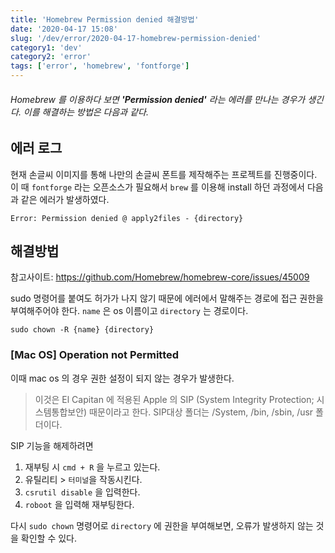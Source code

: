 ```yaml
---
title: 'Homebrew Permission denied 해결방법'
date: '2020-04-17 15:08'
slug: '/dev/error/2020-04-17-homebrew-permission-denied'
category1: 'dev'
category2: 'error'
tags: ['error', 'homebrew', 'fontforge']
---
```




###### Homebrew 를 이용하다 보면 **'Permission denied'** 라는 에러를 만나는 경우가 생긴다. 이를 해결하는 방법은 다음과 같다.

<!-- end -->



## 에러 로그

현재 손글씨 이미지를 통해 나만의 손글씨 폰트를 제작해주는 프로젝트를 진행중이다. 이 때 `fontforge` 라는 오픈소스가 필요해서 `brew` 를 이용해 install 하던 과정에서 다음과 같은 에러가 발생하였다.

```
Error: Permission denied @ apply2files - {directory}
```



## 해결방법

참고사이트: https://github.com/Homebrew/homebrew-core/issues/45009

sudo 명령어를 붙여도 허가가 나지 않기 때문에 에러에서 말해주는 경로에 접근 권한을 부여해주어야 한다. `name` 은 os 이름이고 `directory` 는 경로이다.

```
sudo chown -R {name} {directory}
```



### [Mac OS] Operation not Permitted

이때 mac os 의 경우 권한 설정이 되지 않는 경우가 발생한다. 

> 이것은 El Capitan 에 적용된 Apple 의 SIP (System Integrity Protection; 시스템통합보안) 때문이라고 한다. SIP대상 폴더는 /System, /bin, /sbin, /usr 폴더이다.



 SIP 기능을 해제하려면

1. 재부팅 시 `cmd + R` 을 누르고 있는다.
2. 유틸리티 > `터미널`을 작동시킨다.
3. `csrutil disable` 을 입력한다.
4. `roboot` 을 입력해 재부팅한다.



다시 `sudo chown` 명령어로 `directory` 에 권한을 부여해보면, 오류가 발생하지 않는 것을 확인할 수 있다.